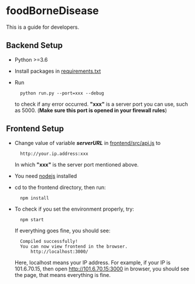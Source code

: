 # foodBorneDisease

This is a guide for developers.

## Backend Setup
* Python >=3.6
- Install packages in [requirements.txt](requirements.txt)
- Run

        python run.py --port=xxx --debug
    
    to check if any error occurred. __"xxx"__ is a server port you can use, such as 5000. (__Make sure this port is opened in your firewall rules__)

## Frontend Setup
- Change value of variable ___serverURL___ in [frontend/src/api.js](frontend/src/api.js) to 
    
        http://your.ip.address:xxx
    In which __"xxx"__ is the server port mentioned above.
* You need [nodejs](https://nodejs.org/en/) installed
- cd to the frontend directory, then run:
        
        npm install
* To check if you set the environment properly, try:

        npm start
    If everything goes fine, you should see:
    
        Compiled successfully!
        You can now view frontend in the browser.
            http://localhost:3000/
    Here, localhost means your IP address. For example, if your IP is 101.6.70.15, then open http://101.6.70.15:3000 in browser, you should see the page, that means everything is fine.